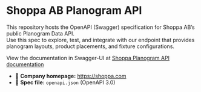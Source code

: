 # Shoppa AB Planogram API

This repository hosts the OpenAPI (Swagger) specification for Shoppa AB’s public Planogram Data API.  
Use this spec to explore, test, and integrate with our endpoint that provides planogram layouts, product placements, and fixture configurations.

View the documentation in Swagger-UI at [Shoppa Planogram API documentation](https://shoppaab.github.io/planogram-api/)

- 🔗 **Company homepage:** https://shoppa.com
- 📄 **Spec file:** `openapi.json` (OpenAPI 3.0)
